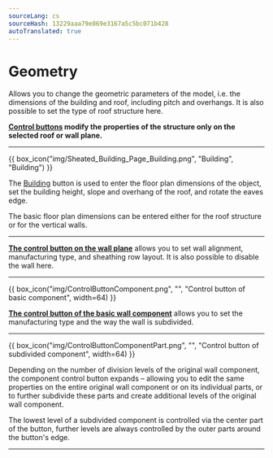 ```yaml
---
sourceLang: cs
sourceHash: 13229aaa79e869e3167a5c5bc071b428
autoTranslated: true
---
```


# Geometry
<p>Allows you to change the geometric parameters of the model, i.e. the dimensions of the building and roof, including pitch and overhangs. It is also possible to set the type of roof structure here.</p>

<p><b><u>Control buttons</u> modify the properties of the structure only on the selected roof or wall plane.</b></p>

<hr class="main">

{{ box_icon("img/Sheated_Building_Page_Building.png", "Building", "Building") }}

<p>The <u>Building</u> button is used to enter the floor plan dimensions of the object, set the building height, slope and overhang of the roof, and rotate the eaves edge.</p>
<p>The basic floor plan dimensions can be entered either for the roof structure or for the vertical walls.</p>

<hr class="main">

<!--{{ box_icon("img/RoofSketchIcon64x64.png", "Roof", "Roof") }}

<p>The <u>Roof</u> button allows you to set the type of roof structure. The type of covering and dimensions of the secondary roof structure can be changed via the <u>Sheeting</u> button.</p>

<hr class="main">

{{ box_icon("img/WallIcon64x64.png", "Walls", "Walls") }}

<p>The <u>Walls</u> button allows you to set wall alignment, wall manufacturing type, sheathing row layout, and plinth height.</p>
<p>These settings can be adjusted for individual walls using the relevant Control buttons.</p>

<hr class="main">

{{ box_icon("img/MainInsert64x64.png", "Add wall 2D", "Add wall 2D", fontSize=8) }}

<p>The <u>Add wall 2D</u> button allows you to add internal vertical walls to the structure and edit wall properties.</p>

<hr class="main">

{{ box_icon("img/PvgisIcon64x64.png", "Performance", "Performance", fontSize=10) }}

<p>
Allows the assessment of the potential solar radiation performance on individual roof surfaces.
</p>

<p>
...The functionality of the <u>Performance</u> button is being prepared for a future version of the program...
</p>

<hr class="main">

{{ box_icon("img/Sheated_Building_Page_Bays.png", "Bays", "Bays") }}

<p>The <u>Bays</u> button allows you to set the number of frames of the primary supporting structure and the spacing of bays between them, while maintaining the set plan dimensions.</p>

<hr class="main">

{{ box_icon("img/DimensionLinearIcon64x64.png", "Anotate", "Anotate") }}

<p>The <u>Anotate</u> button allows you to add arbitrary floor plan dimensions to the model.</p>

<hr class="main">

{{ box_icon("img/TapeMeasureIcon64x64.png", "Measure", "Measure") }}

<p>The <u>Measure</u> button allows you to check the dimensions of the model.</p>

<hr class="main">

{{ box_icon("img/ControlButton.png", "", "Control button", width=64) }}

<!--<p><b><u>The control button on the roof plane</u></b> allows you to set the type of roof structure for individual roof planes.</p>-->
<p><b><u>The control button on the wall plane</u></b> allows you to set wall alignment, manufacturing type, and sheathing row layout. It is also possible to disable the wall here.</p>

<hr class="main">

{{ box_icon("img/ControlButtonComponent.png", "", "Control button of basic component", width=64) }}

<p><b><u>The control button of the basic wall component</u></b> allows you to set the manufacturing type and the way the wall is subdivided.</p>

<hr class="main">

{{ box_icon("img/ControlButtonComponentPart.png", "", "Control button of subdivided component", width=64) }}

<p>Depending on the number of division levels of the original wall component, the component control button expands – allowing you to edit the same properties on the entire original wall component or on its individual parts, or to further subdivide these parts and create additional levels of the original wall component.</p>
<p>The lowest level of a subdivided component is controlled via the center part of the button, further levels are always controlled by the outer parts around the button's edge.</p>

<hr class="main">

<!-- product: HiStruct Building Configurator -->